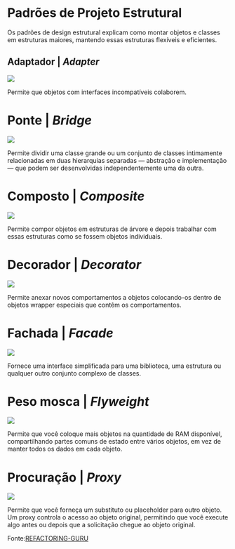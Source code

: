 # Padrões de Projeto Estrutural
Os padrões de design estrutural explicam como montar objetos e classes em estruturas maiores, mantendo essas estruturas flexíveis e eficientes.


## Adaptador | *Adapter*
![](https://refactoring.guru/images/patterns/cards/adapter-mini.png?id=b2ee4f681fb589be5a0685b94692aebb)

Permite que objetos com interfaces incompatíveis colaborem.


# Ponte | *Bridge*
![](https://refactoring.guru/images/patterns/cards/bridge-mini.png?id=b389101d8ee8e23ffa1b534c704d0774)

Permite dividir uma classe grande ou um conjunto de classes intimamente relacionadas em duas hierarquias separadas — abstração e implementação — que podem ser desenvolvidas independentemente uma da outra.


# Composto | *Composite*
![](https://refactoring.guru/images/patterns/cards/composite-mini.png?id=a369d98d18b417f255d04568fd0131b8)

Permite compor objetos em estruturas de árvore e depois trabalhar com essas estruturas como se fossem objetos individuais.


# Decorador | *Decorator*
![](https://refactoring.guru/images/patterns/cards/decorator-mini.png?id=d30458908e315af195cb183bc52dbef9)

Permite anexar novos comportamentos a objetos colocando-os dentro de objetos wrapper especiais que contêm os comportamentos.


# Fachada | *Facade*
![](https://refactoring.guru/images/patterns/cards/facade-mini.png?id=71ad6fa98b168c11cb3a1a9517dedf78)

Fornece uma interface simplificada para uma biblioteca, uma estrutura ou qualquer outro conjunto complexo de classes.


# Peso mosca | *Flyweight*
![](https://refactoring.guru/images/patterns/cards/flyweight-mini.png?id=422ca8d2f90614dce810a8812c626698)

Permite que você coloque mais objetos na quantidade de RAM disponível, compartilhando partes comuns de estado entre vários objetos, em vez de manter todos os dados em cada objeto.


# Procuração | *Proxy*
![](https://refactoring.guru/images/patterns/cards/proxy-mini.png?id=25890b11e7dc5af29625ccd0678b63a8)

Permite que você forneça um substituto ou placeholder para outro objeto. Um proxy controla o acesso ao objeto original, permitindo que você execute algo antes ou depois que a solicitação chegue ao objeto original.


Fonte:[REFACTORING-GURU](https://refactoring-guru.translate.goog/design-patterns/structural-patterns?_x_tr_sl=en&_x_tr_tl=pt&_x_tr_hl=pt&_x_tr_pto=tc)

